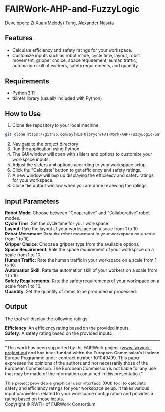 # FAIRWork-AHP-and-FuzzyLogic

Developers: [Zi Xuan(Melody) Tung](https://github.com/melody-tung), [Alexander Nasuta](https://github.com/Alexander-Nasuta)

## Features

- Calculate efficiency and safety ratings for your workspace.
- Customize inputs such as robot mode, cycle time, layout, robot movement, gripper choice, space requirement, human traffic, automation skill of workers, safety requirements, and quantity.

## Requirements

- Python 3.11
- tkinter library (usually included with Python)

## How to Use

1. Clone the repository to your local machine.

```bash
git clone https://github.com/Sylwia-Olbrych/FAIRWork-AHP-FuzzyLogic-Safety-Efficiency.git
```

2. Navigate to the project directory
3. Run the application using Python 
4. The GUI window will open with sliders and options to customize your workspace inputs.
5. Adjust the sliders and options according to your workspace setup.
6. Click the "Calculate" button to get efficiency and safety ratings.
7. A new window will pop up displaying the efficiency and safety ratings for your workspace.
8. Close the output window when you are done reviewing the ratings.


## Input Parameters
**Robot Mode**: Choose between "Cooperative" and "Collaborative" robot modes.<br />
**Cycle Time**: Set the cycle time for your workspace.<br />
**Layout**: Rate the layout of your workspace on a scale from 1 to 10.<br />
**Robot Movement**: Rate the robot movement in your workspace on a scale from 1 to 10.<br />
**Gripper Choice**: Choose a gripper type from the available options.<br />
**Space Requirement**: Rate the space requirement of your workspace on a scale from 1 to 10.<br />
**Human Traffic**: Rate the human traffic in your workspace on a scale from 1 to 10.<br />
**Automation Skill**: Rate the automation skill of your workers on a scale from 1 to 10.<br />
**Safety Requirements**: Rate the safety requirements of your workspace on a scale from 1 to 10.<br />
**Quantity**: Set the quantity of items to be produced or processed.<br />

## Output
The tool will display the following ratings:<br />

**Efficiency**: An efficiency rating based on the provided inputs.<br />
**Safety**: A safety rating based on the provided inputs.<br />

***
“This work has been supported by the FAIRWork project (www.fairwork-project.eu) and has been funded within the European Commission’s Horizon Europe Programme under contract number 101049499. This paper expresses the opinions of the authors and not necessarily those of the European Commission. The European Commission is not liable for any use that may be made of the information contained in this presentation.”

This project provides a graphical user interface (GUI) tool to calculate safety and efficiency ratings for your workspace setup. It takes various input parameters related to your workspace configuration and provides a rating based on those inputs.<br />
Copyright © RWTH of FAIRWork Consortium

